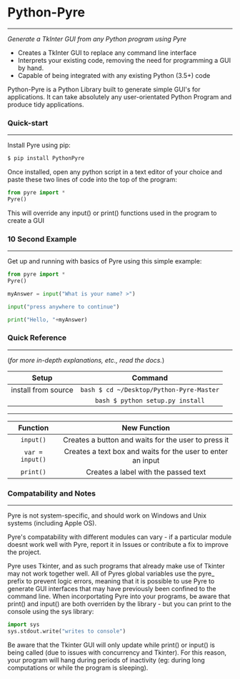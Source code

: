 # Python-Pyre
---
_Generate a TkInter GUI from any Python program using Pyre_

 - Creates a TkInter GUI to replace any command line interface
 - Interprets your existing code, removing the need for programming a GUI by hand.
 - Capable of being integrated with any existing Python (3.5+) code

Python-Pyre is a Python Library built to generate simple GUI's for applications.
It can take absolutely any user-orientated Python Program and produce tidy applications.

### Quick-start
---
Install Pyre using pip:
```bash
$ pip install PythonPyre
```
Once installed, open any python script in a text editor of your choice and paste these two lines of code into the top of the program:
```python
from pyre import *
Pyre()
```
This will override any input() or print() functions used in the program to create a GUI

### 10 Second Example
---
Get up and running with basics of Pyre using this simple example:
```python
from pyre import *
Pyre()

myAnswer = input("What is your name? >")

input("press anywhere to continue")

print("Hello, "+myAnswer)
```


### Quick Reference
---
(_for more in-depth explanations, etc., read the docs._)

| Setup               | Command                                      |
| :-----------------: | :------------------------------------------: |
| install from source | ```bash $ cd ~/Desktop/Python-Pyre-Master``` |
|                     | ```bash $ python setup.py install```         |
---
| Function            | New Function                                                |
| :-----------------: | :---------------------------------------------------------: |
| ```input()```       | Creates a button and waits for the user to press it         |
| ```var = input()``` | Creates a text box and waits for the user to enter an input |
| ```print()```       | Creates a label with the passed text                        |

### Compatability and Notes
---
Pyre is not system-specific, and should work on Windows and Unix systems (including Apple OS).

Pyre's compatability with different modules can vary - if a particular module doesnt work well with Pyre, report it in Issues or contribute a fix to improve the project.

Pyre uses Tkinter, and as such programs that already make use of Tkinter may not work together well. All of Pyres global variables use the pyre_ prefix to prevent logic errors, meaning that it is possible to use Pyre to generate GUI interfaces that may have previously been confined to the command line.
When incorportating Pyre into your programs, be aware that print() and input() are both overriden by the library - but you can print to the console using the sys library:
```python
import sys
sys.stdout.write("writes to console")
```

Be aware that the Tkinter GUI will only update while print() or input() is being called (due to issues with concurrency and Tkinter). For this reason, your program will hang during periods of inactivity (eg: during long computations or while the program is sleeping).
